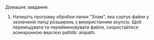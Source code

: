 
Домашнє завдання:

1. Напишіть програму обробки папки "Хлам", яка сортує файли у зазначеній папці розширень з використанням asyncio. Щоб переміщувати та перейменовувати файли, скористайтеся асинхронною версією pathlib: aiopath.
